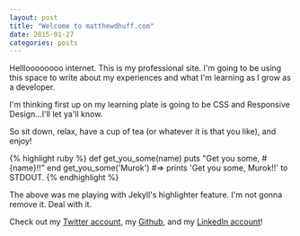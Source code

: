 ```yaml
---
layout: post
title: "Welcome to matthewdhuff.com"
date: 2015-01-27
categories: posts
---
```


Hellloooooooo internet. This is my professional site. I'm going to be using this space to write about my experiences and what I'm learning as I grow as a developer.

I'm thinking first up on my learning plate is going to be CSS and Responsive Design...I'll let ya'll know.


So sit down, relax, have a cup of tea (or whatever it is that you like), and enjoy!

{% highlight ruby %}
def get_you_some(name)
  puts "Get you some, #{name}!!"
end
get_you_some('Murok')
#=> prints 'Get you some, Murok!!' to STDOUT.
{% endhighlight %}

The above was me playing with Jekyll's highlighter feature. I'm not gonna remove it. Deal with it.

Check out my [Twitter account][twitter], my [Github][github], and my [LinkedIn account][linkedin]!

[twitter]: http://twitter.com/theinfamoushuff
[github]: http://github.com/matthewhuff89
[linkedin]: http://www.linkedin.com/in/matthewdhuff